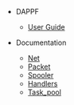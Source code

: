 - DAPPF
  - [User Guide](/)

- Documentation
  - [Net](net.md)
  - [Packet](packet.md)
  - [Spooler](spooler.md)
  - [Handlers](handlers.md)
  - [Task_pool](task_pool.md)
